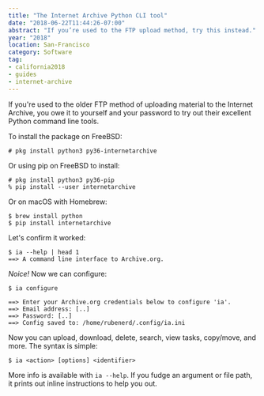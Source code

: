 ```yaml
---
title: "The Internet Archive Python CLI tool"
date: "2018-06-22T11:44:26-07:00"
abstract: "If you’re used to the FTP upload method, try this instead."
year: "2018"
location: San-Francisco
category: Software
tag:
- california2018
- guides
- internet-archive
---
```

If you're used to the older FTP method of uploading material to the Internet Archive, you owe it to yourself and your password to try out their excellent Python command line tools.

To install the package on FreeBSD:

    # pkg install python3 py36-internetarchive

Or using pip on FreeBSD to install:

    # pkg install python3 py36-pip
    % pip install --user internetarchive

Or on macOS with Homebrew:

    $ brew install python
    $ pip install internetarchive

Let's confirm it worked:

    $ ia --help | head 1
    ==> A command line interface to Archive.org.

*Noice!* Now we can configure:

    $ ia configure

    ==> Enter your Archive.org credentials below to configure 'ia'.
    ==> Email address: [..]
    ==> Password: [..]
    ==> Config saved to: /home/rubenerd/.config/ia.ini

Now you can upload, download, delete, search, view tasks, copy/move, and more. The syntax is simple:

    $ ia <action> [options] <identifier>

More info is available with `ia --help`. If you fudge an argument or file path, it prints out inline instructions to help you out.

